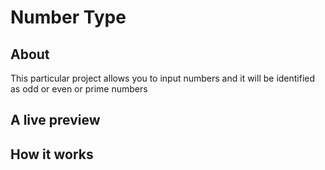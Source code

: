 # Number Type

## About
This particular project allows you to input numbers and it will be identified as odd or even or prime numbers

## A live preview


## How it works